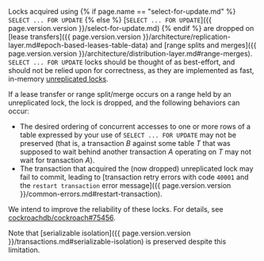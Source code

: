 Locks acquired using {% if page.name == "select-for-update.md" %} `SELECT ... FOR UPDATE` {% else %} [`SELECT ... FOR UPDATE`]({{ page.version.version }}/select-for-update.md) {% endif %} are dropped on [lease transfers]({{ page.version.version }}/architecture/replication-layer.md#epoch-based-leases-table-data) and [range splits and merges]({{ page.version.version }}/architecture/distribution-layer.md#range-merges). `SELECT ... FOR UPDATE` locks should be thought of as best-effort, and should not be relied upon for correctness, as they are implemented as fast, in-memory [unreplicated locks](architecture/transaction-layer.html#unreplicated-locks).

If a lease transfer or range split/merge occurs on a range held by an unreplicated lock, the lock is dropped, and the following behaviors can occur:

- The desired ordering of concurrent accesses to one or more rows of a table expressed by your use of `SELECT ... FOR UPDATE` may not be preserved (that is, a transaction _B_ against some table _T_ that was supposed to wait behind another transaction _A_ operating on _T_ may not wait for transaction _A_).
- The transaction that acquired the (now dropped) unreplicated lock may fail to commit, leading to [transaction retry errors with code `40001` and the `restart transaction` error message]({{ page.version.version }}/common-errors.md#restart-transaction).

We intend to improve the reliability of these locks. For details, see [cockroachdb/cockroach#75456](https://github.com/cockroachdb/cockroach/issues/75456).

Note that [serializable isolation]({{ page.version.version }}/transactions.md#serializable-isolation) is preserved despite this limitation.
